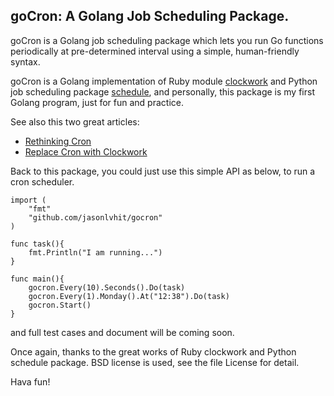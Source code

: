 ## goCron: A Golang Job Scheduling Package.

goCron is a Golang job scheduling package which lets you run Go functions periodically at pre-determined interval using a simple, human-friendly syntax.

goCron is a Golang implementation of Ruby module [clockwork](<https://github.com/tomykaira/clockwork>) and Python job scheduling package [schedule](<https://github.com/dbader/schedule>), and personally, this package is my first Golang program, just for fun and practice.

See also this two great articles:
* [Rethinking Cron](http://adam.heroku.com/past/2010/4/13/rethinking_cron/)
* [Replace Cron with Clockwork](http://adam.heroku.com/past/2010/6/30/replace_cron_with_clockwork/)

Back to this package, you could just use this simple API as below, to run a cron scheduler.

``` golang
import (
	"fmt"
	"github.com/jasonlvhit/gocron"
)

func task(){
	fmt.Println("I am running...")
}

func main(){
	gocron.Every(10).Seconds().Do(task)
	gocron.Every(1).Monday().At("12:38").Do(task)
	gocron.Start()
}
```
and full test cases and document will be coming soon.

Once again, thanks to the great works of Ruby clockwork and Python schedule package. BSD license is used, see the file License for detail.

Hava fun!
